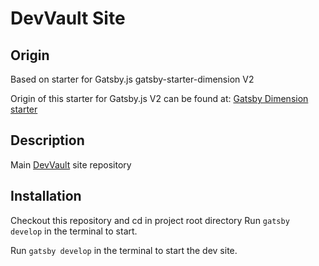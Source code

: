 # DevVault Site

## Origin

Based on starter for Gatsby.js gatsby-starter-dimension V2

Origin of this starter for Gatsby.js V2 can be found at:
[Gatsby Dimension starter](https://github.com/codebushi/gatsby-starter-dimension)

## Description

Main [DevVault](https://www.devvault.ru) site repository

## Installation

Checkout this repository and cd in project root directory
Run `gatsby develop` in the terminal to start.

Run `gatsby develop` in the terminal to start the dev site.